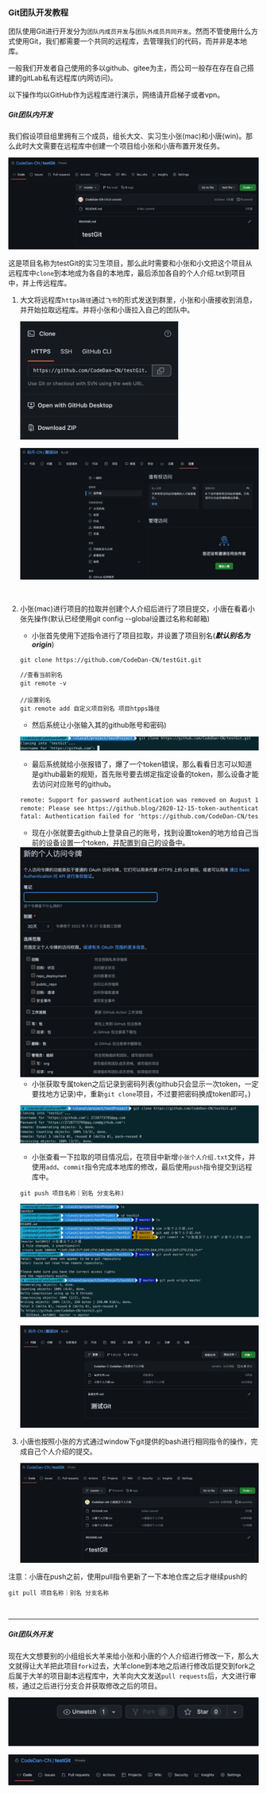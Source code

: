### Git团队开发教程

团队使用Git进行开发分为`团队内成员开发`与`团队外成员共同开发`。然而不管使用什么方式使用Git，我们都需要一个共同的远程库，去管理我们的代码，而并非是本地库。

一般我们开发者自己使用的多以github、gitee为主，而公司一般存在存在自己搭建的gitLab私有远程库(内网访问)。

以下操作均以GitHub作为远程库进行演示，网络请开启梯子或者vpn。

##### Git团队内开发

我们假设项目组里拥有三个成员，组长大文、实习生小张(mac)和小唐(win)。那么此时大文需要在远程库中创建一个项目给小张和小唐布置开发任务。

![xiaowen](../图库/xiaowen.png)

这是项目名称为testGit的实习生项目，那么此时需要和小张和小文把这个项目从远程库中`clone`到本地成为各自的本地库，最后添加各自的个人介绍.txt到项目中，并上传远程库。

1. 大文将远程库`https路径`通过`飞书`的形式发送到群里，小张和小唐接收到消息，并开始拉取远程库。并将小张和小唐拉入自己的团队中。
   
   <img src="../图库/https.png" title="" alt="https" width="318">
   
   ![xiaowen02](../图库/xiaowen02.png)
   
   &nbsp;

2. 小张(mac)进行项目的拉取并创建个人介绍后进行了项目提交，小唐在看着小张先操作(默认已经使用git config --global设置过名称和邮箱)
   
   + 小张首先使用下述指令进行了项目拉取，并设置了项目别名(***默认别名为origin***)
   
   ```git
   git clone https://github.com/CodeDan-CN/testGit.git
   ```
   
   ```tex
   //查看当前别名
   git remote -v
   
   //设置别名
   git remote add 自定义项目别名 项目htpps路径
   ```
   
   + 然后系统让小张输入其的github账号和密码)
   
   ![xiaozhang01](../图库/xiaozhang01.png)
   
   + 最后系统就给小张报错了，爆了一个token错误，那么看看日志可以知道是github最新的规矩，首先账号要去绑定指定设备的token，那么设备才能去访问对应账号的github。
   
   ```tex
   remote: Support for password authentication was removed on August 13, 2021. Please use a personal access token instead.
   remote: Please see https://github.blog/2020-12-15-token-authentication-requirements-for-git-operations/ for more information.
   fatal: Authentication failed for 'https://github.com/CodeDan-CN/testGit.git/'
   ```
   
   + 现在小张就要去github上登录自己的账号，找到设置token的地方给自己当前的设备设置一个token，并配置到自己的设备中。
   
   <img src="../图库/xiaozhang02.png" title="" alt="xiaozhang02" width="493">
   
   + 小张获取专属token之后记录到密码列表(github只会显示一次token，一定要找地方记录)中，重新`git clone`项目，不过要把密码换成token即可。)
   
   ![xiaozhang03](../图库/xiaozhang03.png)
   
   + 小张查看一下拉取的项目情况后，在项目中新增`小张个人介绍.txt`文件，并使用`add`、`commit`指令完成本地库的修改，最后使用`push`指令提交到远程库中。
   
   ```git
   git push 项目名称｜别名 分支名称)
   ```
   
   ![xiaozhang04](../图库/xiaozhang04.png)
   
   ![小张05](../图库/xiaozhang05.png)

3. 小唐也按照小张的方式通过window下git提供的bash进行相同指令的操作，完成自己个人介绍的提交。
   
   ![xiaotang01](../图库/xiaotang01.png)

注意：小唐在push之前，使用pull指令更新了一下本地仓库之后才继续push的

```git
git pull 项目名称｜别名 分支名称
```

&nbsp;

----

##### Git团队外开发

现在大文想要别的小组组长大羊来给小张和小唐的个人介绍进行修改一下，那么大文就得让大羊把此项目`fork`过去，大羊clone到本地之后进行修改后提交到fork之后属于大羊的项目副本远程库中，大羊向大文发送`pull requests`后，大文进行审核，通过之后进行分支合并获取修改之后的项目。

![xiaowen03](../图库/xiaowen03.png)

![xiaowen04](../图库/xianwen04.png)
